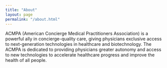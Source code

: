 ```yaml
---
title: "About"
layout: page
permalink: "/about.html"
---
```

ACMPA (American Concierge Medical Practitioners Association) is a powerful ally in concierge-quality care, giving physicians exclusive access to next-generation technologies in healthcare and biotechnology.  The ACMPA is dedicated to providing physicians greater autonomy and access to new technologies to accelerate healthcare progress and improve the health of all people.
